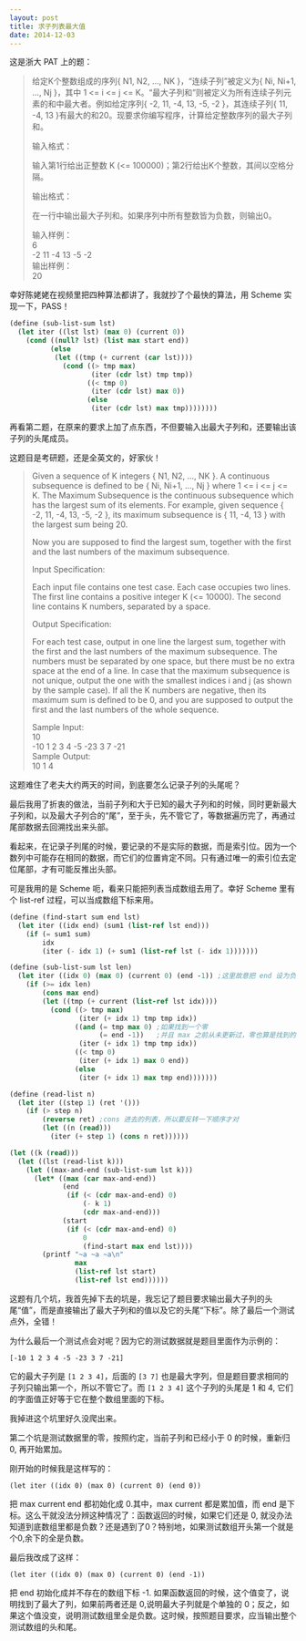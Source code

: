 ```yaml
---
layout: post
title: 求子列表最大值
date: 2014-12-03
---
```


这是浙大 PAT 上的题：

>给定K个整数组成的序列{ N1, N2, ..., NK }，“连续子列”被定义为{ Ni, Ni+1, ..., Nj }，其中 1 <= i <= j <= K。“最大子列和”则被定义为所有连续子列元素的和中最大者。例如给定序列{ -2, 11, -4, 13, -5, -2 }，其连续子列{ 11, -4, 13 }有最大的和20。现要求你编写程序，计算给定整数序列的最大子列和。
>
>输入格式：
>
>输入第1行给出正整数 K (<= 100000)；第2行给出K个整数，其间以空格分隔。
>
>输出格式：
>
>在一行中输出最大子列和。如果序列中所有整数皆为负数，则输出0。
>
>输入样例：   
>6   
>-2 11 -4 13 -5 -2   
>输出样例：   
>20   

幸好陈姥姥在视频里把四种算法都讲了，我就抄了个最快的算法，用 Scheme 实现一下，PASS！

```scheme
(define (sub-list-sum lst)
  (let iter ((lst lst) (max 0) (current 0))
    (cond ((null? lst) (list max start end))
          (else
           (let ((tmp (+ current (car lst))))
             (cond ((> tmp max)
                    (iter (cdr lst) tmp tmp))
                   ((< tmp 0)
                    (iter (cdr lst) max 0))
                   (else
                    (iter (cdr lst) max tmp))))))))
```

再看第二题，在原来的要求上加了点东西，不但要输入出最大子列和，还要输出该子列的头尾成员。

这题目是考研题，还是全英文的，好家伙！

>Given a sequence of K integers { N1, N2, ..., NK }. A continuous subsequence is defined to be { Ni, Ni+1, ..., Nj } where 1 <= i <= j <= K. The Maximum Subsequence is the continuous subsequence which has the largest sum of its elements. For example, given sequence { -2, 11, -4, 13, -5, -2 }, its maximum subsequence is { 11, -4, 13 } with the largest sum being 20.
>
>Now you are supposed to find the largest sum, together with the first and the last numbers of the maximum subsequence.
>
>Input Specification:
>
>Each input file contains one test case. Each case occupies two lines. The first line contains a positive integer K (<= 10000). The second line contains K numbers, separated by a space.
>
>Output Specification:
>
>For each test case, output in one line the largest sum, together with the first and the last numbers of the maximum subsequence. The numbers must be separated by one space, but there must be no extra space at the end of a line. In case that the maximum subsequence is not unique, output the one with the smallest indices i and j (as shown by the sample case). If all the K numbers are negative, then its maximum sum is defined to be 0, and you are supposed to output the first and the last numbers of the whole sequence.
>
>Sample Input:   
>10   
>-10 1 2 3 4 -5 -23 3 7 -21   
>Sample Output:   
>10 1 4

这题难住了老夫大约两天的时间，到底要怎么记录子列的头尾呢？

最后我用了折衷的做法，当前子列和大于已知的最大子列和的时候，同时更新最大子列和，以及最大子列合的“尾”，至于头，先不管它了，等数据遍历完了，再通过尾部数据去回溯找出来头部。

看起来，在记录子列尾的时候，要记录的不是实际的数据，而是索引位。因为一个数列中可能存在相同的数据，而它们的位置肯定不同。只有通过唯一的索引位去定位尾部，才有可能反推出头部。

可是我用的是 Scheme 呃，看来只能把列表当成数组去用了。幸好 Scheme 里有个 list-ref 过程，可以当成数组下标来用。

```scheme
(define (find-start sum end lst)
  (let iter ((idx end) (sum1 (list-ref lst end)))
    (if (= sum1 sum)
        idx
        (iter (- idx 1) (+ sum1 (list-ref lst (- idx 1)))))))

(define (sub-list-sum lst len)
  (let iter ((idx 0) (max 0) (current 0) (end -1)) ;这里故意把 end 设为负数
    (if (>= idx len)
        (cons max end)
        (let ((tmp (+ current (list-ref lst idx))))
          (cond ((> tmp max)
                 (iter (+ idx 1) tmp tmp idx))
                ((and (= tmp max 0) ;如果找到一个零
                      (= end -1))   ;并且 max 之前从未更新过，零也算是找到的最大数
                 (iter (+ idx 1) tmp tmp idx))
                ((< tmp 0)
                 (iter (+ idx 1) max 0 end))
                (else
                 (iter (+ idx 1) max tmp end)))))))

(define (read-list n)
  (let iter ((step 1) (ret '()))
    (if (> step n)
        (reverse ret) ;cons 进去的列表，所以要反转一下顺序才对
        (let ((n (read)))
          (iter (+ step 1) (cons n ret))))))

(let ((k (read)))
  (let ((lst (read-list k)))
    (let ((max-and-end (sub-list-sum lst k)))
      (let* ((max (car max-and-end))
             (end
              (if (< (cdr max-and-end) 0)
                  (- k 1)
                  (cdr max-and-end)))
             (start
              (if (< (cdr max-and-end) 0)
                  0
                  (find-start max end lst))))
        (printf "~a ~a ~a\n"
                max
                (list-ref lst start)
                (list-ref lst end))))))

```

这题有几个坑，我首先掉下去的坑是，我忘记了题目要求输出最大子列的头尾“值”，而是直接输出了最大子列和的值以及它的头尾“下标”。除了最后一个测试点外，全错！

为什么最后一个测试点会对呢？因为它的测试数据就是题目里面作为示例的：

    [-10 1 2 3 4 -5 -23 3 7 -21]

它的最大子列是 `[1 2 3 4]`，后面的 `[3 7]` 也是最大字列，但是题目要求相同的子列只输出第一个，所以不管它了。而 `[1 2 3 4]` 这个子列的头尾是 1 和 4, 它们的字面值正好等于它在整个数组里面的下标。

我掉进这个坑里好久没爬出来。

第二个坑是测试数据里的零，按照约定，当前子列和已经小于 0 的时候，重新归 0, 再开始累加。

刚开始的时候我是这样写的：

    (let iter ((idx 0) (max 0) (current 0) (end 0))
    
把 max current end 都初始化成 0.其中，max current 都是累加值，而 end 是下标。这么干就没法分辨这种情况了：函数返回的时候，如果它们还是 0, 就没办法知道到底数组里都是负数？还是遇到了0？特别地，如果测试数组开头第一个就是个0,余下的全是负数。

最后我改成了这样：

    (let iter ((idx 0) (max 0) (current 0) (end -1))

把 end 初始化成并不存在的数组下标 -1. 如果函数返回的时候，这个值变了，说明找到了最大了列，如果前两者还是 0,说明最大子列就是个单独的 0；反之，如果这个值没变，说明测试数组里全是负数。这时候，按照题目要求，应当输出整个测试数组的头和尾。